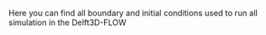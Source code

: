 Here you can find all boundary and initial conditions used to run all simulation in the Delft3D-FLOW
